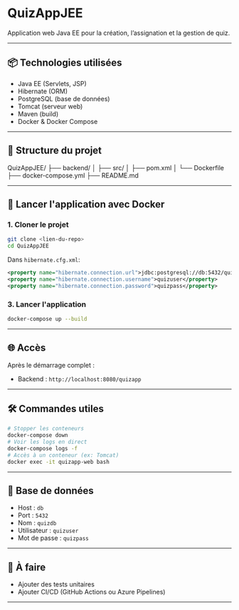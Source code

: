# QuizAppJEE

Application web Java EE pour la création, l’assignation et la gestion de quiz.

---

## 📦 Technologies utilisées

- Java EE (Servlets, JSP)
- Hibernate (ORM)
- PostgreSQL (base de données)
- Tomcat (serveur web)
- Maven (build)
- Docker & Docker Compose

---

## 📁 Structure du projet

QuizAppJEE/
├── backend/
│ ├── src/
│ ├── pom.xml
│ └── Dockerfile
├── docker-compose.yml
├── README.md

---

## 🚀 Lancer l'application avec Docker

### 1. Cloner le projet

```bash
git clone <lien-du-repo>
cd QuizAppJEE
``` 
Dans `hibernate.cfg.xml`:
```xml 
<property name="hibernate.connection.url">jdbc:postgresql://db:5432/quizdb</property>  
<property name="hibernate.connection.username">quizuser</property> 
<property name="hibernate.connection.password">quizpass</property>
 ```
### 3. Lancer l'application 
```bash 
docker-compose up --build
```
--- 
## 🌐 Accès


Après le démarrage complet :

- Backend : `http://localhost:8080/quizapp`

---  

## 🛠️ Commandes utiles 

```bash
# Stopper les conteneurs 
docker-compose down
# Voir les logs en direct  
docker-compose logs -f 
# Accès à un conteneur (ex: Tomcat)
docker exec -it quizapp-web bash
```  

---  

## 🧪 Base de données
- Host : `db`
- Port : `5432`
- Nom : `quizdb`
- Utilisateur : `quizuser` 
- Mot de passe : `quizpass`

--- 
## 📝 À faire
- Ajouter des tests unitaires 
- Ajouter CI/CD (GitHub Actions ou Azure Pipelines) 

---